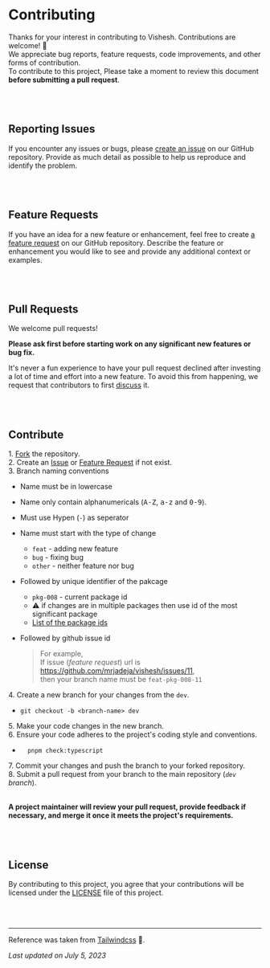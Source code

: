 # Contributing

Thanks for your interest in contributing to Vishesh. Contributions are welcome! 🤗<br>
We appreciate bug reports, feature requests, code improvements, and other forms of contribution. <br>
To contribute to this project, Please take a moment to review this document **before submitting a pull request**.

<br><br>

## Reporting Issues

If you encounter any issues or bugs, please [create an issue][issue] on our GitHub repository. Provide as much detail as possible to help us reproduce and identify the problem.

<br><br>

## Feature Requests

If you have an idea for a new feature or enhancement, feel free to create [a feature request][discussion] on our GitHub repository. Describe the feature or enhancement you would like to see and provide any additional context or examples.

<br><br>

## Pull Requests

We welcome pull requests!

**Please ask first before starting work on any significant new features or bug fix.**

It's never a fun experience to have your pull request declined after investing a lot of time and effort into a new feature. To avoid this from happening, we request that contributors to first [discuss][pull] it.

<br><br>

## Contribute

1\. [Fork][fork] the repository. <br>
2\. Create an [Issue][issue] or [Feature Request][discussion] if not exist. <br>
3\. Branch naming conventions

- Name must be in lowercase
- Name only contain alphanumericals (<kbd>A-Z</kbd>, <kbd>a-z</kbd> and <kbd>0-9</kbd>).
- Must use Hypen (`-`) as seperator
- Name must start with the type of change
  - `feat` - adding new feature
  - `bug` - fixing bug
  - `other` - neither feature nor bug
- Followed by unique identifier of the pakcage
  - `pkg-008` - current package id
  - ⚠️ if changes are in multiple packages then use id of the most significant package
  - [List of the package ids][list-uid]
- Followed by github issue id

  > For example, <br>
  > If issue (_feature request_) url is https://github.com/mrjadeja/vishesh/issues/11, <br>
  > then your branch name must be `feat-pkg-008-11`

4\. Create a new branch for your changes from the `dev`. <br>

- ```shell
  git checkout -b <branch-name> dev
  ```

5\. Make your code changes in the new branch. <br>
6\. Ensure your code adheres to the project's coding style and conventions. <br>

- ```shell
    pnpm check:typescript
  ```

7\. Commit your changes and push the branch to your forked repository. <br>
8\. Submit a pull request from your branch to the main repository (_`dev` branch_). <br><br>

**A project maintainer will review your pull request, provide feedback if necessary, and merge it once it meets the project's requirements.**

<br><br>

## License

By contributing to this project, you agree that your contributions will be licensed under the [LICENSE][license] file of this project.

<br><br>

---

Reference was taken from [Tailwindcss][tailwind-ref] 💖.

_Last updated on July 5, 2023_

[fork]: https://github.com/mrjadeja/vishesh/fork "Fork the repository"
[issue]: https://github.com/mrjadeja/vishesh/issues "Create an issue"
[discussion]: https://github.com/mrjadeja/vishesh/discussions/new?category=ideas "Discussion on new feature"
[pull]: https://github.com/mrjadeja/vishesh/discussions/new?category=pull-request "Pull Request discussion"
[list-uid]: https://github.com/mrjadeja/vishesh/blob/main/UID_LIST.md "List of packages unique identifier"
[license]: https://github.com/mrjadeja/vishesh/blob/main/LICENSE "Read license"
[tailwind-ref]: https://github.com/tailwindlabs/tailwindcss/blob/master/.github/CONTRIBUTING.md "Tailwindcss contributing document"
